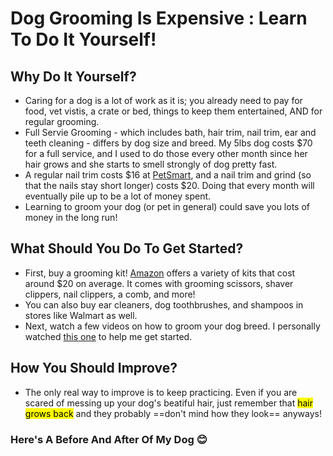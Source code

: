 # Dog Grooming Is Expensive : Learn To Do It Yourself!
## Why Do It Yourself?
- Caring for a dog is a lot of work as it is; you already need to pay for food, vet vistis, a crate or bed, things to keep them entertained, AND for regular grooming.
- Full Servie Grooming - which includes bath, hair trim, nail trim, ear and teeth cleaning - differs by dog size and breed. My 5lbs dog costs $70 for a full service, and I used to do those every other month since her hair grows and she starts to smell strongly of dog pretty fast.
- A regular nail trim costs $16 at [PetSmart](https://services.petsmart.com), and a nail trim and grind (so that the nails stay short longer) costs $20. Doing that every month will eventually pile up to be a lot of money spent.
- Learning to groom your dog (or pet in general) could save you lots of money in the long run!

## What Should You Do To Get Started? 
- First, buy a grooming kit! [Amazon](https://www.amazon.com/s?k=dog+grooming+kit&crid=3KLT9IAJNN84B&sprefix=dog+grooming+kit%2Caps%2C158&ref=nb_sb_noss_1) offers a variety of kits that cost around $20 on average. It comes with grooming scissors, shaver clippers, nail clippers, a comb, and more!
- You can also buy ear cleaners, dog toothbrushes, and shampoos in stores like Walmart as well.
- Next, watch a few videos on how to groom your dog breed. I personally watched [this one](https://www.youtube.com/watch?v=aPTZKqkeRq4) to help me get started.


## How You Should Improve?
- The only real way to improve is to keep practicing. Even if you are scared of messing up your dog's beatiful hair, just remember that <mark>hair grows back</mark> and they probably ==don't mind how they look== anyways!
### Here's A Before And After Of My Dog 😊
